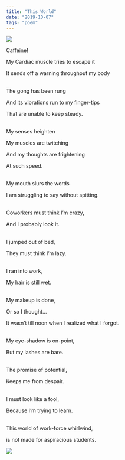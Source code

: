 ```yaml
---
title: "This World"
date: "2019-10-07"
tags: "poem"
---
```


<img src="https://blondleadingblond.files.wordpress.com/2019/10/pexels-photo-733856.jpeg?w=750&h=502"/>

Caffeine!

My  Cardiac muscle tries to escape it

It sends off a warning throughout my body

<br/>
The gong has been rung

And its vibrations run to my finger-tips

That are unable to keep steady.

<br/>
My senses heighten

My muscles are twitching

And my thoughts are frightening

At such speed.

<br/>
My mouth slurs the words

I am struggling to say without spitting.

<br/>
Coworkers must think I’m crazy,

And I probably look it.

<br/>
I jumped out of bed,

They must think I’m lazy.

<br/>
I ran into work,

My hair is still wet.

<br/>
My makeup is done,

Or so I thought…

It wasn’t till noon when I realized what I forgot.

<br/>
My eye-shadow is on-point,

But my lashes are bare.

<br/>
The promise of potential,

Keeps me from despair.

<br/>
I must look like a fool,

Because I’m trying to learn.

<br/>
This world of work-force whirlwind,

is not made for aspiracious  students.

<img src="https://blondleadingblond.files.wordpress.com/2019/10/pexels-photo-935777.jpeg?w=688&h=460">
